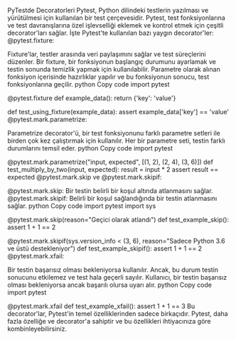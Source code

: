 PyTestde Decoratorleri
Pytest, Python dilindeki testlerin yazılması ve yürütülmesi için kullanılan bir test çerçevesidir. Pytest, test fonksiyonlarına ve test davranışlarına özel işlevselliği eklemek ve kontrol etmek için çeşitli decorator'ları sağlar. 
İşte Pytest'te kullanılan bazı yaygın decorator'ler:
@pytest.fixture:

Fixture'lar, testler arasında veri paylaşımını sağlar ve test süreçlerini düzenler.
Bir fixture, bir fonksiyonun başlangıç durumunu ayarlamak ve testin sonunda temizlik yapmak için kullanılabilir.
Parametre olarak alınan fonksiyon içerisinde hazırlıklar yapılır ve bu fonksiyonun sonucu, test fonksiyonlarına geçilir.
python
Copy code
import pytest

@pytest.fixture
def example_data():
    return {'key': 'value'}

def test_using_fixture(example_data):
    assert example_data['key'] == 'value'
@pytest.mark.parametrize:

Parametrize decorator'ü, bir test fonksiyonunu farklı parametre setleri ile birden çok kez çalıştırmak için kullanılır.
Her bir parametre seti, testin farklı durumlarını temsil eder.
python
Copy code
import pytest

@pytest.mark.parametrize("input, expected", [(1, 2), (2, 4), (3, 6)])
def test_multiply_by_two(input, expected):
    result = input * 2
    assert result == expected
@pytest.mark.skip ve @pytest.mark.skipif:

@pytest.mark.skip: Bir testin belirli bir koşul altında atlanmasını sağlar.
@pytest.mark.skipif: Belirli bir koşul sağlandığında bir testin atlanmasını sağlar.
python
Copy code
import pytest
import sys

@pytest.mark.skip(reason="Geçici olarak atlandı")
def test_example_skip():
    assert 1 + 1 == 2

@pytest.mark.skipif(sys.version_info < (3, 6), reason="Sadece Python 3.6 ve üstü destekleniyor")
def test_example_skipif():
    assert 1 + 1 == 2
@pytest.mark.xfail:

Bir testin başarısız olması bekleniyorsa kullanılır. Ancak, bu durum testin sonucunu etkilemez ve test hala geçerli sayılır.
Kullanıcı, bir testin başarısız olması bekleniyorsa ancak başarılı olursa uyarı alır.
python
Copy code
import pytest

@pytest.mark.xfail
def test_example_xfail():
    assert 1 + 1 == 3
Bu decorator'lar, Pytest'in temel özelliklerinden sadece birkaçıdır. Pytest, daha fazla özelliğe ve decorator'a sahiptir ve bu özellikleri ihtiyacınıza göre kombinleyebilirsiniz. 
